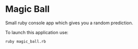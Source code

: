 # Magic Ball
Small ruby console app which gives you a random prediction.

To launch this application use:

```
ruby magic_ball.rb
``` 